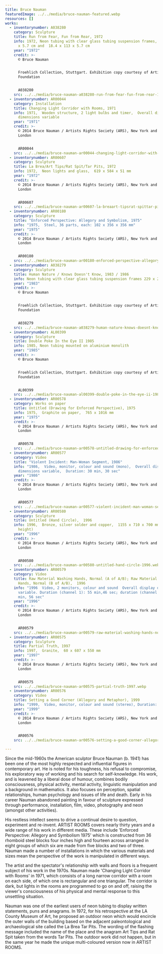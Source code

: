 ```yaml
---
title: Bruce Nauman
featuredImage: ../../media/bruce-nauman-featured.webp
resources: []
works:
  - inventorynumber: A038280
    category: Sculpture
    title: Run from Fear, Fun from Rear, 1972
    info: 1972, Neon tubing with clear glass tubing suspension frames,  20.3 x 116.8
      x 5.7 cm and  18.4 x 113 x 5.7 cm
    year: "1972"
    credit: >-
      © Bruce Nauman


      Froehlich Collection, Stuttgart. Exhibition copy courtesy of Artist Rooms
      Foundation


      A038280
    src: ../../media/bruce-nauman-a038280-run-from-fear-fun-from-rear-1972.webp
  - inventorynumber: AR00044
    category: Installation
    title: Changing Light Corridor with Rooms, 1971
    info: 1971,  Wooden structure, 2 light bulbs and timer,  Overall display
      dimensions variable
    year: "1971"
    credit: >-
      © 2014 Bruce Nauman / Artists Rights Society (ARS), New York and DACS,
      London


      AR00044
    src: ../../media/bruce-nauman-ar00044-changing-light-corridor-with-rooms-1971.webp
  - inventorynumber: AR00607
    category: Sculpture
    title: La Brea/Art Tips/Rat Spit/Tar Pits, 1972
    info: 1972,  Neon lights and glass,  619 x 584 x 51 mm
    year: "1972"
    credit: >-
      © 2014 Bruce Nauman / Artists Rights Society (ARS), New York and DACS,
      London


      AR00607
    src: ../../media/bruce-nauman-ar00607-la-breaart-tipsrat-spittar-pits-1972.webp
  - inventorynumber: AR00180
    category: Sculpture
    title: "Enforced Perspective: Allegory and Symbolism, 1975"
    info: "1975,  Steel, 36 parts, each: 102 x 356 x 356 mm"
    year: "1975"
    credit: >-
      © 2014 Bruce Nauman / Artists Rights Society (ARS), New York and DACS,
      London


      AR00180
    src: ../../media/bruce-nauman-ar00180-enforced-perspective-allegory-and-symbolism-1975.webp
  - inventorynumber: A038279
    category: Sculpture
    title: Human Nature / Knows Doesn't Know, 1983 / 1986
    info: Neon tubing with clear glass tubing suspension frames 229 x 229 x 37 cm
    year: "1983"
    credit: >-
      © Bruce Nauman


      Froehlich Collection, Stuttgart. Exhibition copy courtesy of Artist Rooms
      Foundation


      A038279
    src: ../../media/bruce-nauman-a038279-human-nature-knows-doesnt-know-1983-1986.webp
  - inventorynumber: AL00399
    category: Sculpture
    title: Double Poke In the Eye II 1985
    info: 1985, Neon tubing mounted on aluminium monolith
    year: "1985"
    credit: >-
      © Bruce Nauman


      Froehlich Collection, Stuttgart. Exhibition copy courtesy of Artist Rooms
      Foundation


      AL00399
    src: ../../media/bruce-nauman-al00399-double-poke-in-the-eye-ii-1985.webp
  - inventorynumber: AR00578
    category: Works on paper
    title: Untitled (Drawing for Enforced Perspective), 1975
    info: 1975,  Graphite on paper,  765 x 1016 mm
    year: "1975"
    credit: >-
      © 2014 Bruce Nauman / Artists Rights Society (ARS), New York and DACS,
      London


      AR00578
    src: ../../media/bruce-nauman-ar00578-untitled-drawing-for-enforced-perspective-1975.webp
  - inventorynumber: AR00577
    category: Video
    title: "Violent Incident: Man-Woman Segment, 1986"
    info: "1986,  Video, monitor, colour and sound (mono),  Overall display
      dimensions variable,  Duration: 30 min, 30 sec"
    year: "1986"
    credit: >-
      © 2014 Bruce Nauman / Artists Rights Society (ARS), New York and DACS,
      London


      AR00577
    src: ../../media/bruce-nauman-ar00577-violent-incident-man-woman-segment-1986.webp
  - inventorynumber: AR00580
    category: Sculpture
    title: Untitled (Hand Circle),  1996
    info: 1996,  Bronze, silver solder and copper,  1155 x 710 x 700 mm (variable
      height)
    year: "1996"
    credit: >-
      © 2014 Bruce Nauman / Artists Rights Society (ARS), New York and DACS,
      London


      AR00580
    src: ../../media/bruce-nauman-ar00580-untitled-hand-circle-1996.webp
  - inventorynumber: AR00579
    category: Video
    title: Raw Material Washing Hands, Normal (A of A/B); Raw Material Washing
      Hands, Normal (B of A/B),  1996
    info: "1996  Video, 2 monitors, colour and sound  Overall display dimensions
      variable. Duration (channel 1): 55 min,46 sec; duration (channel 2): 55
      min, 56 sec"
    year: "1996"
    credit: >-
      © 2014 Bruce Nauman / Artists Rights Society (ARS), New York and DACS,
      London


      AR00579
    src: ../../media/bruce-nauman-ar00579-raw-material-washing-hands-normal-a-of-ab-raw-material-washing-hands-normal-b-of-ab-1996.webp
  - inventorynumber: AR00575
    category: Sculpture
    title: Partial Truth, 1997
    info: 1997,  Granite,  60 x 607 x 550 mm
    year: "1997"
    credit: >-
      © 2014 Bruce Nauman / Artists Rights Society (ARS), New York and DACS,
      London


      AR00575
    src: ../../media/bruce-nauman-ar00575-partial-truth-1997.webp
  - inventorynumber: AR00576
    category: Video
    title: Setting a Good Corner (Allegory and Metaphor), 1999
    info: "1999,  Video, monitor, colour and sound (stereo), Duration: 59min, 18sec"
    year: "1999"
    credit: >-
      © 2014 Bruce Nauman / Artists Rights Society (ARS), New York and DACS,
      London


      AR00576
    src: ../../media/bruce-nauman-ar00576-setting-a-good-corner-allegory-and-metaphor-1999.webp

---
```


Since the mid-1960s the American sculptor Bruce Nauman (b. 1941) has been one of the most highly respected and influential figures in contemporary art. He is noted for his toughness, his refusal to compromise, his exploratory way of working and his search for self-knowledge. His work, and is leavened by a liberal dose of humour, combines bodily consciousness, physical activity, mental activity, linguistic manipulation and a background in mathematics. It also focuses on perception, spatial relationships, human psychology and issues of life and death. Early in his career Nauman abandoned painting in favour of sculpture expressed through performance, installation, film, video, photography and neon (amongst other activities).

His restless intellect seems to drive a continual desire to question, experiment and re-invent. ARTIST ROOMS covers nearly thirty years and a wide range of his work in different media. These include 'Enforced Perspective: Allegory and Symbolism 1975' which is constructed from 36 rhomboid steel blocks four inches high and fourteen across arranged in eight groups of which six are made from five blocks and two of three. Nauman made a number of installations in which the various materials and sizes mean the perspective of the work is manipulated in different ways.

The artist and the spectator's relationship with walls and floors is a frequent subject of his work in the 1970s. Nauman made 'Changing Light Corridor with Rooms' in 1971, which consists of a long narrow corridor with a room on each side, of which one is rectangular and one triangular. The corridor is dark, but lights in the rooms are programmed to go on and off, raising the viewer's consciousness of his physical and mental response to this unsettling situation.

Nauman was one of the earliest users of neon tubing to display written statements, puns and anagrams. In 1972, for his retrospective at the LA County Museum of Art, he proposed an outdoor neon which would encircle the outer walls of the building based on the adjacent paleontological and archaeological site called the La Brea Tar Pits. The wording of the flashing message included the name of the place and the anagram Art Tips and Rat Spit taken from the words Tar Pits. The outdoor work did not happen, but in the same year he made the unique multi-coloured version now in ARTIST ROOMS.